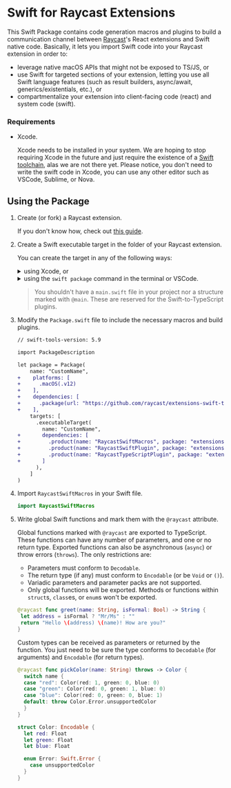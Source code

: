 # Swift for Raycast Extensions

This Swift Package contains code generation macros and plugins to build a communication channel between [Raycast](https://raycast.com)'s React extensions and Swift native code. Basically, it lets you import Swift code into your Raycast extension in order to:
- leverage native macOS APIs that might not be exposed to TS/JS, or
- use Swift for targeted sections of your extension, letting you use all Swift language features (such as result builders, async/await, generics/existentials, etc.), or
- compartmentalize your extension into client-facing code (react) and system code (swift).

### Requirements

- Xcode.

  Xcode needs to be installed in your system. We are hoping to stop requiring Xcode in the future and just require the existence of a [Swift toolchain](https://www.swift.org/download/), alas we are not there yet. Please notice, you don't need to write the swift code in Xcode, you can use any other editor such as VSCode, Sublime, or Nova.


## Using the Package

1. Create (or fork) a Raycast extension.

    If you don't know how, check out [this guide](https://developers.raycast.com/basics/create-your-first-extension).

2. Create a Swift executable target in the folder of your Raycast extension.

   <p>You can create the target in any of the following ways:
   <details><summary>using Xcode, or</summary>
   <p></p>
   <ul>
   <li>Open Xcode</li>
   <li><code>File > New > Package...</code> to create a new Swift package</li>
   <li>Select <code>Executable</code></li>
   <li>Select the place within the Raycast extension package you want</li>
   <li>Untick the "Create Git repository on my Mac"
     <p>I like to put it in a <code>swift</code> folder next to the existing <code>src</code> folder.</p>
   </li>
   <li>Delete the <code>main.swift</code> file autogenerated by Xcode.
     <p>This file is reserved for the Raycast plugins generating the TypeScript interface.</p>
   </li>

    ![Create a new package](./docs/new-package.png)
    ![New executable package](./docs/new-executable-package.png)
   </p>
   </details>
   <details><summary>using the <code>swift package</code> command in the terminal or VSCode.</summary>
   <p></p>
   <ul>
   <li>Run <code>swift package init --type executable --name CustomName</code> in the Raycast extension folder.
   <p>In the previous command, <code>CustomName</code> references the name of the Swift Package. You can name this whatever you want.</p>
   </li>
   <li>Delete the <code>main.swift</code> file autogenerated by <code>swift package</code>.
     <p>This file is reserved for the Raycast plugins generating the TypeScript interface.</p>
   </li>
   </ul>
   </details>
   </p>

   > You shouldn't have a `main.swift` file in your project nor a structure marked with `@main`. These are reserved for the Swift-to-TypeScript plugins.

3. Modify the `Package.swift` file to include the necessary macros and build plugins.

    ```diff
    // swift-tools-version: 5.9

    import PackageDescription

    let package = Package(
        name: "CustomName",
    +    platforms: [
    +      .macOS(.v12)
    +    ],
    +    dependencies: [
    +      .package(url: "https://github.com/raycast/extensions-swift-tools", from: "1.0.0")
    +    ],
        targets: [
          .executableTarget(
            name: "CustomName",
    +       dependencies: [
    +         .product(name: "RaycastSwiftMacros", package: "extensions-swift-tools"),
    +         .product(name: "RaycastSwiftPlugin", package: "extensions-swift-tools"),
    +         .product(name: "RaycastTypeScriptPlugin", package: "extensions-swift-tools"),
    +       ]
          ),
        ]
    )
    ```

4. Import `RaycastSwiftMacros` in your Swift file.

   ```swift
   import RaycastSwiftMacros
   ```

5. Write global Swift functions and mark them with the `@raycast` attribute.

   Global functions marked with `@raycast` are exported to TypeScript. These functions can have any number of parameters, and one or no return type. Exported functions can also be asynchronous (`async`) or throw errors (`throws`). The only restrictions are:
   - Parameters must conform to `Decodable`.
   - The return type (if any) must conform to `Encodable` (or be `Void` or `()`).
   - Variadic parameters and parameter packs are not supported.
   - Only global functions will be exported. Methods or functions within `struct`s, `class`es, or `enum`s won't be exported.

   ```swift
   @raycast func greet(name: String, isFormal: Bool) -> String {
    let address = isFormal ? "Mr/Ms" : ""
    return "Hello \(address) \(name)! How are you?"
   }
   ```

   Custom types can be received as parameters or returned by the function. You just need to be sure the type conforms to `Decodable` (for arguments) and `Encodable` (for return types).

   ```swift
   @raycast func pickColor(name: String) throws -> Color {
     switch name {
     case "red": Color(red: 1, green: 0, blue: 0)
     case "green": Color(red: 0, green: 1, blue: 0)
     case "blue": Color(red: 0, green: 0, blue: 1)
     default: throw Color.Error.unsupportedColor
     }
   }

   struct Color: Encodable {
     let red: Float
     let green: Float
     let blue: Float

     enum Error: Swift.Error {
       case unsupportedColor
     }
   }
   ```
